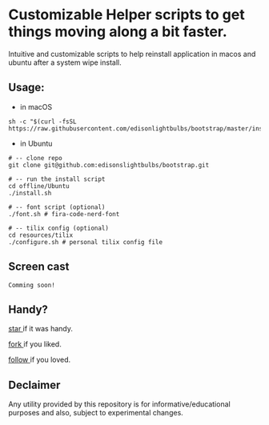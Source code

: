 # Customizable Helper scripts to get things moving along a bit faster.

Intuitive and customizable scripts to help reinstall application in macos and ubuntu after a system wipe install.

## Usage:

* in macOS
```
sh -c "$(curl -fsSL https://raw.githubusercontent.com/edisonlightbulbs/bootstrap/master/install.command)"
```

* in Ubuntu 
```
# -- clone repo
git clone git@github.com:edisonslightbulbs/bootstrap.git

# -- run the install script
cd offline/Ubuntu
./install.sh

# -- font script (optional)
./font.sh # fira-code-nerd-font

# -- tilix config (optional)
cd resources/tilix
./configure.sh # personal tilix config file
```

## Screen cast
`Comming soon!`

## Handy?
[ star ](https://github.com/edisonslightbulbs/bootstrap/star) if it was handy.

[ fork ](https://github.com/edisonslightbulbs/bootstrap/fork) if you liked.

[ follow ](https://github.com/edisonslightbulbs/bootstrap/subscription) if you loved.

## Declaimer
Any utility provided by this repository is for informative/educational purposes and also, subject to experimental changes.

